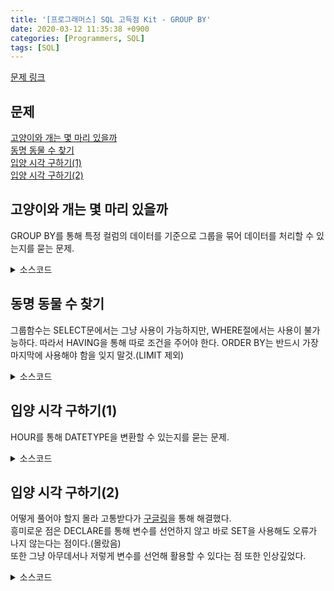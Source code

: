```yaml
---
title: '[프로그래머스] SQL 고득점 Kit - GROUP BY'
date: 2020-03-12 11:35:38 +0900
categories: [Programmers, SQL]
tags: [SQL]
---
```


[문제 링크](https://programmers.co.kr/learn/courses/30/parts/17044)

## 문제
[고양이와 개는 몇 마리 있을까](#고양이와-개는-몇-마리-있을까)<br>
[동명 동물 수 찾기](#동명-동물-수-찾기)<br>
[입양 시각 구하기(1)](#입양-시각-구하기1)<br>
[입양 시각 구하기(2)](#입양-시각-구하기2)<br>

## 고양이와 개는 몇 마리 있을까
GROUP BY를 통해 특정 컬럼의 데이터를 기준으로 그룹을 묶어 데이터를 처리할 수 있는지를 묻는 문제.

<details>
  <summary> 소스코드 </summary>
    <div markdown="1">

```sql
SELECT ANIMAL_TYPE, COUNT(ANIMAL_ID) AS count
FROM ANIMAL_INS
GROUP BY ANIMAL_TYPE;
```

</div>
</details>

## 동명 동물 수 찾기
그룹함수는 SELECT문에서는 그냥 사용이 가능하지만, WHERE절에서는 사용이 불가능하다. 따라서 HAVING을 통해 따로 조건을 주어야 한다.
ORDER BY는 반드시 가장 마지막에 사용해야 함을 잊지 말것.(LIMIT 제외)

<details>
  <summary> 소스코드 </summary>
    <div markdown="1">

```sql
SELECT NAME, COUNT(ANIMAL_ID) AS COUNT FROM ANIMAL_INS
WHERE NAME IS NOT NULL
GROUP BY NAME
HAVING COUNT(ANIMAL_ID) >= 2
ORDER BY NAME;
```

</div>
</details>

## 입양 시각 구하기(1)
HOUR를 통해 DATETYPE을 변환할 수 있는지를 묻는 문제.

<details>
  <summary> 소스코드 </summary>
    <div markdown="1">

```sql
SELECT HOUR(DATETIME) AS HOUR, COUNT(ANIMAL_ID) AS COUNT
FROM ANIMAL_OUTS
GROUP BY HOUR
HAVING HOUR BETWEEN 9 AND 19
ORDER BY HOUR;
```

</div>
</details>

## 입양 시각 구하기(2)
어떻게 풀어야 할지 몰라 고통받다가 [구글링](https://codingmoonkwa.tistory.com/26)을 통해 해결했다.<br>
흥미로운 점은 DECLARE를 통해 변수를 선언하지 않고 바로 SET을 사용해도 오류가 나지 않는다는 점이다.(몰랐음)<br>
또한 그냥 아무데서나 저렇게 변수를 선언해 활용할 수 있다는 점 또한 인상깊었다.

<details>
  <summary> 소스코드 </summary>
    <div markdown="1">

```sql
SET @hour := -1;
SELECT (@hour:=@hour+1) AS HOUR,
    (SELECT COUNT(*) FROM ANIMAL_OUTS
     WHERE HOUR(DATETIME) = @hour) AS COUNT
FROM ANIMAL_OUTS
WHERE @hour < 23;
```

</div>
</details>